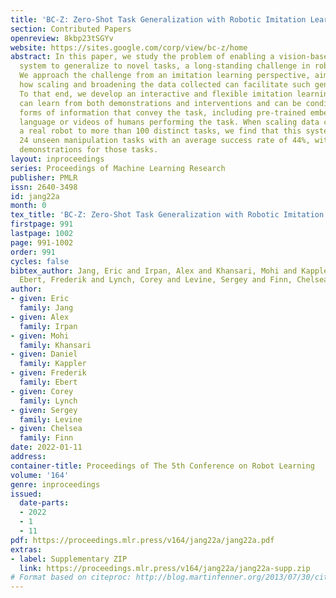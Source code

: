 ```yaml
---
title: 'BC-Z: Zero-Shot Task Generalization with Robotic Imitation Learning'
section: Contributed Papers
openreview: 8kbp23tSGYv
website: https://sites.google.com/corp/view/bc-z/home
abstract: In this paper, we study the problem of enabling a vision-based robotic manipulation
  system to generalize to novel tasks, a long-standing challenge in robot learning.
  We approach the challenge from an imitation learning perspective, aiming to study
  how scaling and broadening the data collected can facilitate such generalization.
  To that end, we develop an interactive and flexible imitation learning system that
  can learn from both demonstrations and interventions and can be conditioned on different
  forms of information that convey the task, including pre-trained embeddings of natural
  language or videos of humans performing the task. When scaling data collection on
  a real robot to more than 100 distinct tasks, we find that this system can perform
  24 unseen manipulation tasks with an average success rate of 44%, without any robot
  demonstrations for those tasks.
layout: inproceedings
series: Proceedings of Machine Learning Research
publisher: PMLR
issn: 2640-3498
id: jang22a
month: 0
tex_title: 'BC-Z: Zero-Shot Task Generalization with Robotic Imitation Learning'
firstpage: 991
lastpage: 1002
page: 991-1002
order: 991
cycles: false
bibtex_author: Jang, Eric and Irpan, Alex and Khansari, Mohi and Kappler, Daniel and
  Ebert, Frederik and Lynch, Corey and Levine, Sergey and Finn, Chelsea
author:
- given: Eric
  family: Jang
- given: Alex
  family: Irpan
- given: Mohi
  family: Khansari
- given: Daniel
  family: Kappler
- given: Frederik
  family: Ebert
- given: Corey
  family: Lynch
- given: Sergey
  family: Levine
- given: Chelsea
  family: Finn
date: 2022-01-11
address:
container-title: Proceedings of The 5th Conference on Robot Learning
volume: '164'
genre: inproceedings
issued:
  date-parts:
  - 2022
  - 1
  - 11
pdf: https://proceedings.mlr.press/v164/jang22a/jang22a.pdf
extras:
- label: Supplementary ZIP
  link: https://proceedings.mlr.press/v164/jang22a/jang22a-supp.zip
# Format based on citeproc: http://blog.martinfenner.org/2013/07/30/citeproc-yaml-for-bibliographies/
---
```

